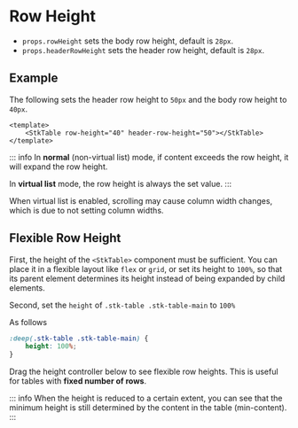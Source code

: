 # Row Height

* `props.rowHeight` sets the body row height, default is `28px`.
* `props.headerRowHeight` sets the header row height, default is `28px`.

## Example
The following sets the header row height to `50px` and the body row height to `40px`.
```vue
<template>
    <StkTable row-height="40" header-row-height="50"></StkTable>
</template>
```
::: info
In **normal** (non-virtual list) mode, if content exceeds the row height, it will expand the row height.

In **virtual list** mode, the row height is always the set value.
:::

<demo vue="basic/row-height/RowHeight.vue"></demo>

When virtual list is enabled, scrolling may cause column width changes, which is due to not setting column widths.


## Flexible Row Height
First, the height of the `<StkTable>` component must be sufficient. You can place it in a flexible layout like `flex` or `grid`, or set its height to `100%`, so that its parent element determines its height instead of being expanded by child elements.

Second, set the `height` of `.stk-table .stk-table-main` to `100%`

As follows

```css
:deep(.stk-table .stk-table-main) {
    height: 100%;
}
```

Drag the height controller below to see flexible row heights.
<demo vue="basic/row-height/RowHeightFull.vue"></demo>
This is useful for tables with **fixed number of rows**.

::: info
When the height is reduced to a certain extent, you can see that the minimum height is still determined by the content in the table (min-content).
:::

